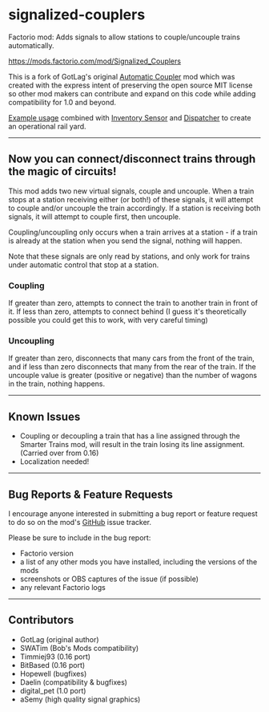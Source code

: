 # signalized-couplers
Factorio mod: Adds signals to allow stations to couple/uncouple trains automatically.

https://mods.factorio.com/mod/Signalized_Couplers

This is a fork of GotLag's original [Automatic Coupler](https://mods.factorio.com/mod/Automatic%20Coupler) mod which was created with the express intent of preserving the open source MIT license so other mod makers can contribute and expand on this code while adding compatibility for 1.0 and beyond.

[Example usage](https://www.youtube.com/watch?v=oe1bUSDDeKs) combined with [Inventory Sensor](https://mods.factorio.com/mod/Inventory%20Sensor) and [Dispatcher](https://mods.factorio.com/mod/Dispatcher) to create an operational rail yard.

---

## Now you can connect/disconnect trains through the magic of circuits!

This mod adds two new virtual signals, couple and uncouple. When a train stops at a station receiving either (or both!) of these signals, it will attempt to couple and/or uncouple the train accordingly. If a station is receiving both signals, it will attempt to couple first, then uncouple.

Coupling/uncoupling only occurs when a train arrives at a station - if a train is already at the station when you send the signal, nothing will happen.

Note that these signals are only read by stations, and only work for trains under automatic control that stop at a station.
### Coupling

If greater than zero, attempts to connect the train to another train in front of it. If less than zero, attempts to connect behind (I guess it's theoretically possible you could get this to work, with very careful timing)
### Uncoupling

If greater than zero, disconnects that many cars from the front of the train, and if less than zero disconnects that many from the rear of the train. If the uncouple value is greater (positive or negative) than the number of wagons in the train, nothing happens.

---

## Known Issues
- Coupling or decoupling a train that has a line assigned through the Smarter Trains mod, will result in the train losing its line assignment. (Carried over from 0.16)
- Localization needed!

---

## Bug Reports & Feature Requests

I encourage anyone interested in submitting a bug report or feature request to do so on the mod's [GitHub](https://github.com/digital-pet/signalized-couplers/issues) issue tracker.

Please be sure to include in the bug report:
- Factorio version
- a list of any other mods you have installed, including the versions of the mods
- screenshots or OBS captures of the issue (if possible)
- any relevant Factorio logs

---

## Contributors

- GotLag (original author)
- SWATim (Bob's Mods compatibility)
- Timmiej93 (0.16 port)
- BitBased (0.16 port)
- Hopewell (bugfixes)
- Daelin (compatibility & bugfixes)
- digital_pet (1.0 port)
- aSemy (high quality signal graphics)

